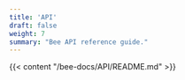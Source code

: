 ```yaml
---
title: 'API'
draft: false
weight: 7
summary: "Bee API reference guide."
---
```


{{< content "/bee-docs/API/README.md" >}}
